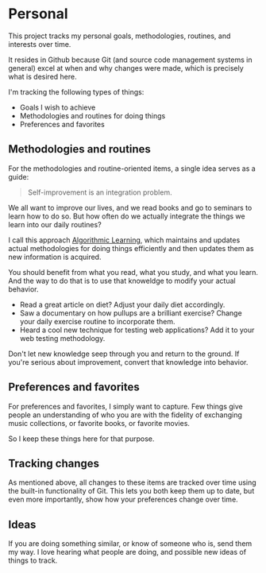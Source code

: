Personal
========

This project tracks my personal goals, methodologies, routines, and interests over time.

It resides in Github because Git (and source code management systems in general) excel at when and why changes were made, which is precisely what is desired here.

I'm tracking the following types of things:

- Goals I wish to achieve 
- Methodologies and routines for doing things
- Preferences and favorites

## Methodologies and routines

For the methodologies and routine-oriented items, a single idea serves as a guide:

> Self-improvement is an integration problem. 

We all want to improve our lives, and we read books and go to seminars to learn how to do so. But how often do we actually integrate the things we learn into our daily routines? 

I call this approach [Algorithmic Learning](https://danielmiessler.com/blog/algorithmic-learning/), which maintains and updates actual methodologies for doing things efficiently and then updates them as new information is acquired.

You should benefit from what you read, what you study, and what you learn. And the way to do that is to use that knoweldge to modify your actual behavior.

- Read a great article on diet? Adjust your daily diet accordingly.
- Saw a documentary on how pullups are a brilliant exercise? Change your daily exercise routine to incorporate them.
- Heard a cool new technique for testing web applications? Add it to your web testing methodology.

Don't let new knowledge seep through you and return to the ground. If you're serious about improvement, convert that knowledge into behavior. 

## Preferences and favorites

For preferences and favorites, I simply want to capture. Few things give people an understanding of who you are with the fidelity of exchanging music collections, or favorite books, or favorite movies.

So I keep these things here for that purpose.

## Tracking changes

As mentioned above, all changes to these items are tracked over time using the built-in functionality of Git. This lets you both keep them up to date, but even more importantly, show how your preferences change over time.

## Ideas

If you are doing something similar, or know of someone who is, send them my way. I love hearing what people are doing, and possible new ideas of things to track.
